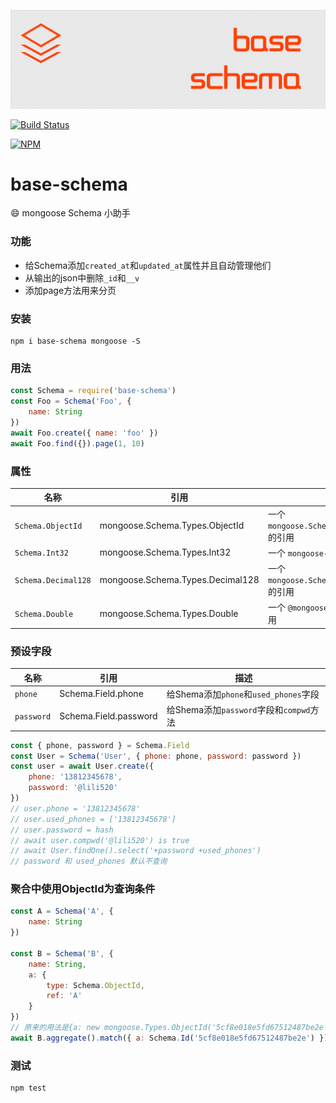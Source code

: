![base-schema](art/logo.png)

[![Build Status](https://img.shields.io/travis/ithot-all/base-schema/master.svg?style=flat-square)](https://travis-ci.org/ithot-all/base-schema)

[![NPM](https://nodei.co/npm/base-schema.png?compact=true)](https://npmjs.org/package/base-schema)

# base-schema
:smile: mongoose Schema 小助手

### 功能
- 给Schema添加`created_at`和`updated_at`属性并且自动管理他们 
- 从输出的json中删除`_id`和`__v`
- 添加page方法用来分页
  
### 安装 
```
npm i base-schema mongoose -S
```

### 用法 
```javascript
const Schema = require('base-schema')
const Foo = Schema('Foo', {
    name: String
})
await Foo.create({ name: 'foo' })
await Foo.find({}).page(1, 10)
```

### 属性

| 名称                | 引用                             | 描述                                           |
| ------------------- | -------------------------------- | ---------------------------------------------- |
| `Schema.ObjectId`   | mongoose.Schema.Types.ObjectId   | 一个 `mongoose.Schema.Types.ObjectId` 的引用   |
| `Schema.Int32`      | mongoose.Schema.Types.Int32      | 一个 `mongoose-int32` 模块的引用               |
| `Schema.Decimal128` | mongoose.Schema.Types.Decimal128 | 一个 `mongoose.Schema.Types.Decimal128` 的引用 |
| `Schema.Double`     | mongoose.Schema.Types.Double     | 一个 `@mongoosejs/double` 模块的引用           |

### 预设字段
| 名称       | 引用                  | 描述                                    |
| ---------- | --------------------- | --------------------------------------- |
| `phone`    | Schema.Field.phone    | 给Shema添加`phone`和`used_phones`字段   |
| `password` | Schema.Field.password | 给Shema添加`password`字段和`compwd`方法 |

```js
const { phone, password } = Schema.Field
const User = Schema('User', { phone: phone, password: password })
const user = await User.create({
    phone: '13812345678',
    password: '@lili520'
})
// user.phone = '13812345678'
// user.used_phones = ['13812345678']
// user.password = hash
// await user.compwd('@lili520') is true
// await User.findOne().select('+password +used_phones') 
// password 和 used_phones 默认不查询
```

### 聚合中使用ObjectId为查询条件
```js
const A = Schema('A', {
    name: String
})

const B = Schema('B', {
    name: String,
    a: {
        type: Schema.ObjectId,
        ref: 'A'
    }
})
// 原来的用法是{a: new mongoose.Types.ObjectId('5cf8e018e5fd67512487be2e')}
await B.aggregate().match({ a: Schema.Id('5cf8e018e5fd67512487be2e') })
```

### 测试
```
npm test
```